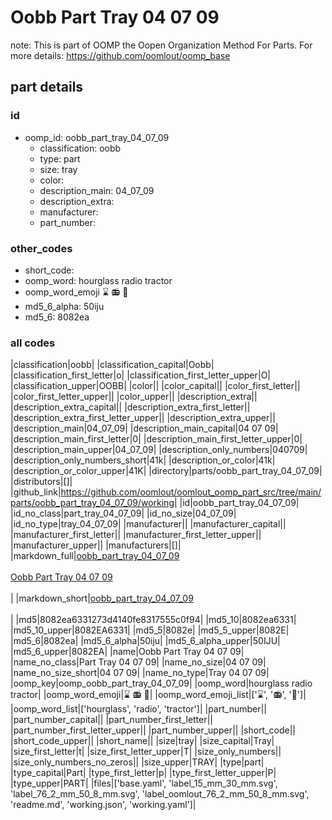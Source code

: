# Oobb Part Tray 04 07 09  

note: This is part of OOMP the Oopen Organization Method For Parts. For more details: https://github.com/oomlout/oomp_base

##  part details





### id
* oomp_id: oobb_part_tray_04_07_09
  * classification: oobb
  * type: part
  * size: tray
  * color: 
  * description_main: 04_07_09
  * description_extra: 
  * manufacturer: 
  * part_number: 

### other_codes
* short_code: 
* oomp_word: hourglass radio tractor
* oomp_word_emoji :hourglass: :radio: :tractor:
* md5_6_alpha: 50iju
* md5_6: 8082ea

### all codes 
|classification|oobb|
|classification_capital|Oobb|
|classification_first_letter|o|
|classification_first_letter_upper|O|
|classification_upper|OOBB|
|color||
|color_capital||
|color_first_letter||
|color_first_letter_upper||
|color_upper||
|description_extra||
|description_extra_capital||
|description_extra_first_letter||
|description_extra_first_letter_upper||
|description_extra_upper||
|description_main|04_07_09|
|description_main_capital|04 07 09|
|description_main_first_letter|0|
|description_main_first_letter_upper|0|
|description_main_upper|04_07_09|
|description_only_numbers|040709|
|description_only_numbers_short|41k|
|description_or_color|41k|
|description_or_color_upper|41K|
|directory|parts/oobb_part_tray_04_07_09|
|distributors|[]|
|github_link|https://github.com/oomlout/oomlout_oomp_part_src/tree/main/parts/oobb_part_tray_04_07_09/working|
|id|oobb_part_tray_04_07_09|
|id_no_class|part_tray_04_07_09|
|id_no_size|04_07_09|
|id_no_type|tray_04_07_09|
|manufacturer||
|manufacturer_capital||
|manufacturer_first_letter||
|manufacturer_first_letter_upper||
|manufacturer_upper||
|manufacturers|[]|
|markdown_full|[oobb_part_tray_04_07_09](https://github.com/oomlout/oomlout_oomp_part_src/tree/main/parts/oobb_part_tray_04_07_09/working)<br>[](https://github.com/oomlout/oomlout_oomp_part_src/tree/main/parts/oobb_part_tray_04_07_09/working)<br>[Oobb Part Tray 04 07 09](https://github.com/oomlout/oomlout_oomp_part_src/tree/main/parts/oobb_part_tray_04_07_09/working)<br><br>|
|markdown_short|[oobb_part_tray_04_07_09](https://github.com/oomlout/oomlout_oomp_part_src/tree/main/parts/oobb_part_tray_04_07_09/working)<br><br>|
|md5|8082ea6331273d4140fe8317555c0f94|
|md5_10|8082ea6331|
|md5_10_upper|8082EA6331|
|md5_5|8082e|
|md5_5_upper|8082E|
|md5_6|8082ea|
|md5_6_alpha|50iju|
|md5_6_alpha_upper|50IJU|
|md5_6_upper|8082EA|
|name|Oobb Part Tray 04 07 09|
|name_no_class|Part Tray 04 07 09|
|name_no_size|04 07 09|
|name_no_size_short|04 07 09|
|name_no_type|Tray 04 07 09|
|oomp_key|oomp_oobb_part_tray_04_07_09|
|oomp_word|hourglass radio tractor|
|oomp_word_emoji|:hourglass: :radio: :tractor:|
|oomp_word_emoji_list|[':hourglass:', ':radio:', ':tractor:']|
|oomp_word_list|['hourglass', 'radio', 'tractor']|
|part_number||
|part_number_capital||
|part_number_first_letter||
|part_number_first_letter_upper||
|part_number_upper||
|short_code||
|short_code_upper||
|short_name||
|size|tray|
|size_capital|Tray|
|size_first_letter|t|
|size_first_letter_upper|T|
|size_only_numbers||
|size_only_numbers_no_zeros||
|size_upper|TRAY|
|type|part|
|type_capital|Part|
|type_first_letter|p|
|type_first_letter_upper|P|
|type_upper|PART|
|files|['base.yaml', 'label_15_mm_30_mm.svg', 'label_76_2_mm_50_8_mm.svg', 'label_oomlout_76_2_mm_50_8_mm.svg', 'readme.md', 'working.json', 'working.yaml']|
